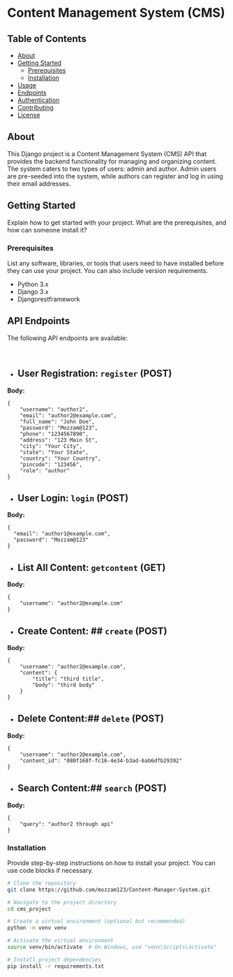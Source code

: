 #  Content Management System (CMS)


## Table of Contents

- [About](#about)
- [Getting Started](#getting-started)
  - [Prerequisites](#prerequisites)
  - [Installation](#installation)
- [Usage](#usage)
- [Endpoints](#endpoints)
- [Authentication](#authentication)
- [Contributing](#contributing)
- [License](#license)




## About

This Django project is a Content Management System (CMS) API that provides the backend functionality for managing and organizing content. The system caters to two types of users: admin and author. Admin users are pre-seeded into the system, while authors can register and log in using their email addresses.

## Getting Started

Explain how to get started with your project. What are the prerequisites, and how can someone install it?

### Prerequisites

List any software, libraries, or tools that users need to have installed before they can use your project. You can also include version requirements.

- Python 3.x
- Django 3.x
- Djangorestframework

## API Endpoints

The following API endpoints are available:


<br>

- ## User Registration: `register` (POST)

**Body:**
```
{
    "username": "author2",
    "email": "author2@example.com",
    "full_name": "John Doe",
    "password": "Mozzam@123",
    "phone": "1234567890",
    "address": "123 Main St",
    "city": "Your City",
    "state": "Your State",
    "country": "Your Country",
    "pincode": "123456",
    "role": "author"
}
```

- ## User Login: `login` (POST)

**Body:** 
```
{
  "email": "author1@example.com",
  "password": "Mozzam@123"
}
```


- ## List All Content: `getcontent` (GET)
**Body:**
```
{
    "username": "author2@example.com"
}
```
- ## Create Content: ## `create` (POST)
**Body:**
```
{
    "username": "author2@example.com",
    "content": {
        "title": "third title",
        "body": "third body"
    }
}
```
- ## Delete Content:##  `delete` (POST)
**Body:** 
```
{
    "username": "author2@example.com",
    "content_id": "080f168f-fc16-4e34-b3ad-6ab6dfb29392"
}
```

- ## Search Content:##  `search` (POST)
**Body:**
```
{
    "query": "author2 through api"
}
```
### Installation

Provide step-by-step instructions on how to install your project. You can use code blocks if necessary.

```bash
# Clone the repository
git clone https://github.com/mozzam123/Content-Manager-System.git

# Navigate to the project directory
cd cms_project

# Create a virtual environment (optional but recommended)
python -m venv venv

# Activate the virtual environment
source venv/bin/activate  # On Windows, use "venv\Scripts\activate"

# Install project dependencies
pip install -r requirements.txt 
```





